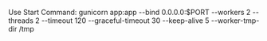 Use Start Command: gunicorn app:app --bind 0.0.0.0:$PORT --workers 2 --threads 2 --timeout 120 --graceful-timeout 30 --keep-alive 5 --worker-tmp-dir /tmp

